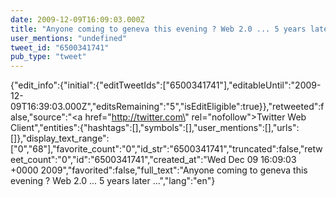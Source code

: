 ```yaml
---
date: 2009-12-09T16:09:03.000Z
title: "Anyone coming to geneva this evening ? Web 2.0 ... 5 years later ...″"
user_mentions: "undefined"
tweet_id: "6500341741"
pub_type: "tweet"
---
```

{"edit_info":{"initial":{"editTweetIds":["6500341741"],"editableUntil":"2009-12-09T16:39:03.000Z","editsRemaining":"5","isEditEligible":true}},"retweeted":false,"source":"<a href=\"http://twitter.com\" rel=\"nofollow\">Twitter Web Client</a>","entities":{"hashtags":[],"symbols":[],"user_mentions":[],"urls":[]},"display_text_range":["0","68"],"favorite_count":"0","id_str":"6500341741","truncated":false,"retweet_count":"0","id":"6500341741","created_at":"Wed Dec 09 16:09:03 +0000 2009","favorited":false,"full_text":"Anyone coming to geneva this evening ? Web 2.0 ... 5 years later ...","lang":"en"}
